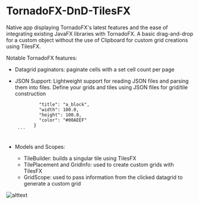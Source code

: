 # TornadoFX-DnD-TilesFX

Native app displaying TornadoFX's latest features and the ease of integrating existing JavaFX libraries with TornadoFX.
A basic drag-and-drop for a custom object without the use of Clipboard for custom grid creations using TilesFX.  

Notable TornadoFX features:
 - Datagrid paginators: paginate cells with a set cell count per page
 - JSON Support: Lightweight support for reading JSON files and parsing them into files.  Define your grids and tiles using   JSON files for grid/tile construction
      
      ```   {
               "title": "a_block",
               "width": 100.0,
               "height": 100.0,
               "color": "#00AEEF"
             }
       ```
       
 - Models and Scopes: 
    - TileBuilder: builds a singular tile using TilesFX
    - TilePlacement and GridInfo: used to create custom grids with TilesFX
    - GridScope: used to pass information from the clicked datagrid to generate a custom grid
    
![alttext](https://github.com/ahinchman1/TornadoFX-DnD-TilesFX/blob/master/readme.png)
